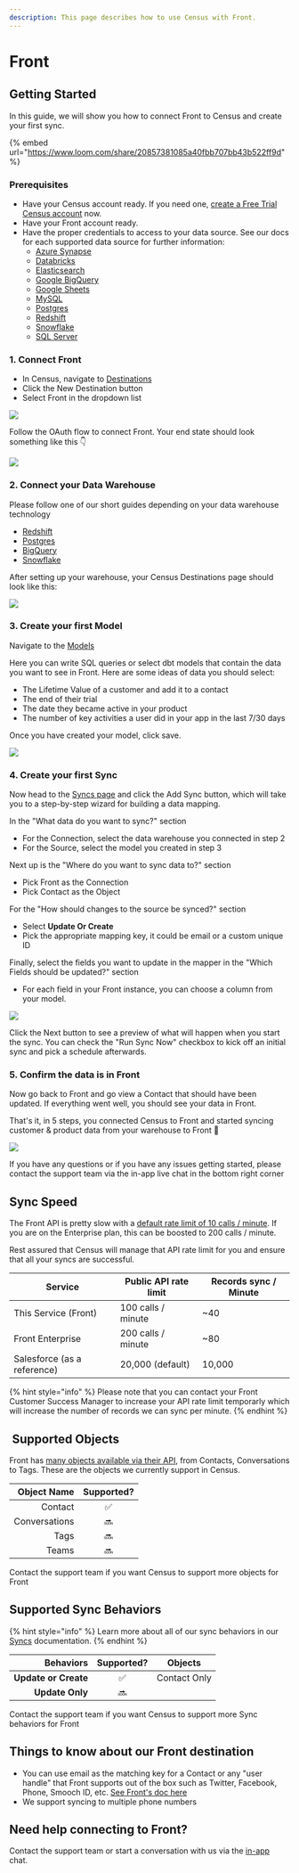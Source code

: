 ```yaml
---
description: This page describes how to use Census with Front.
---
```


# Front

## Getting Started

In this guide, we will show you how to connect Front to Census and create your first sync.

{% embed url="https://www.loom.com/share/20857381085a40fbb707bb43b522ff9d" %}

### Prerequisites

* Have your Census account ready. If you need one, [create a Free Trial Census account](https://app.getcensus.com/) now.
* Have your Front account ready.
* Have the proper credentials to access to your data source. See our docs for each supported data source for further information:
  * [Azure Synapse](../sources/available-sources/azure-synapse.md)
  * [Databricks](https://docs.getcensus.com/sources/databricks)
  * [Elasticsearch](https://docs.getcensus.com/sources/elasticsearch)
  * [Google BigQuery](https://docs.getcensus.com/sources/google-bigquery)
  * [Google Sheets](https://docs.getcensus.com/sources/google-sheets)
  * [MySQL](https://docs.getcensus.com/sources/mysql)
  * [Postgres](https://docs.getcensus.com/sources/postgres)
  * [Redshift](https://docs.getcensus.com/sources/redshift)
  * [Snowflake](https://docs.getcensus.com/sources/snowflake)
  * [SQL Server](https://docs.getcensus.com/sources/sql-server)

### 1. Connect Front

* In Census, navigate to [Destinations](https://app.getcensus.com/destinations)
* Click the New Destination button
* Select Front in the dropdown list

![](../.gitbook/assets/front_step1.png)

Follow the OAuth flow to connect Front. Your end state should look something like this 👇

![](../.gitbook/assets/front_step2.png)

### 2. Connect your Data Warehouse

Please follow one of our short guides depending on your data warehouse technology

* [Redshift](https://help.getcensus.com/article/10-configuring-redshift-postgresql-access)
* [Postgres](https://help.getcensus.com/article/10-configuring-redshift-postgresql-access)
* [BigQuery](https://help.getcensus.com/article/21-configuring-bigquery-access)
* [Snowflake](https://help.getcensus.com/article/8-configuring-snowflake-access)

After setting up your warehouse, your Census Destinations page should look like this:

![](../.gitbook/assets/front_step3.png)

### 3. Create your first Model

Navigate to the [Models](https://app.getcensus.com/models)

Here you can write SQL queries or select dbt models that contain the data you want to see in Front. Here are some ideas of data you should select:

* The Lifetime Value of a customer and add it to a contact
* The end of their trial
* The date they became active in your product
* The number of key activities a user did in your app in the last 7/30 days

Once you have created your model, click save.

![](../.gitbook/assets/front_step4.png)

### 4. Create your first Sync

Now head to the [Syncs page](https://app.getcensus.com/syncs) and click the Add Sync button, which will take you to a step-by-step wizard for building a data mapping.

In the "What data do you want to sync?" section

* For the Connection, select the data warehouse you connected in step 2
* For the Source, select the model you created in step 3

Next up is the "Where do you want to sync data to?" section

* Pick Front as the Connection
* Pick Contact as the Object

For the "How should changes to the source be synced?" section

* Select **Update Or Create**
* Pick the appropriate mapping key, it could be email or a custom unique ID

Finally, select the fields you want to update in the mapper in the "Which Fields should be updated?" section

* For each field in your Front instance, you can choose a column from your model.

![](../.gitbook/assets/front_step5.png)

Click the Next button to see a preview of what will happen when you start the sync. You can check the "Run Sync Now" checkbox to kick off an initial sync and pick a schedule afterwards.

### 5. Confirm the data is in Front

Now go back to Front and go view a Contact that should have been updated. If everything went well, you should see your data in Front.

That's it, in 5 steps, you connected Census to Front and started syncing customer & product data from your warehouse to Front 🎉

![](../.gitbook/assets/front_step6.png)

If you have any questions or if you have any issues getting started, please contact the support team via the in-app live chat in the bottom right corner

## Sync Speed

The Front API is pretty slow with a [default rate limit of 10 calls / minute](https://dev.frontapp.com/docs/core-api-getting-started#limitations). If you are on the Enterprise plan, this can be boosted to 200 calls / minute.

Rest assured that Census will manage that API rate limit for you and ensure that all your syncs are successful.

| **Service**                 | Public API rate limit | **Records sync / Minute** |
| --------------------------- | --------------------- | ------------------------- |
| This Service (Front)        | 100 calls / minute    | \~40                      |
| Front Enterprise            | 200 calls / minute    | \~80                      |
| Salesforce (as a reference) | 20,000 (default)      | 10,000                    |

{% hint style="info" %}
Please note that you can contact your Front Customer Success Manager to increase your API rate limit temporarly which will increase the number of records we can sync per minute.
{% endhint %}

## ️ Supported Objects

Front has [many objects available via their API](https://dev.frontapp.com/reference/introduction), from Contacts, Conversations to Tags. These are the objects we currently support in Census.

| **Object Name** | **Supported?** |
| --------------: | :------------: |
|         Contact |        ✅       |
|   Conversations |       🔜       |
|            Tags |       🔜       |
|           Teams |       🔜       |

Contact the support team if you want Census to support more objects for Front

## Supported Sync Behaviors

{% hint style="info" %}
Learn more about all of our sync behaviors in our [Syncs](../syncs/overview.md) documentation.
{% endhint %}

|        **Behaviors** | **Supported?** |  **Objects** |
| -------------------: | :------------: | :----------: |
| **Update or Create** |        ✅       | Contact Only |
|      **Update Only** |       🔜       |              |

Contact the support team if you want Census to support more Sync behaviors for Front

## Things to know about our Front destination

* You can use email as the matching key for a Contact or any "user handle" that Front supports out of the box such as Twitter, Facebook, Phone, Smooch ID, etc. [See Front's doc here](https://dev.frontapp.com/reference/contacts)
* We support syncing to multiple phone numbers

## Need help connecting to Front?

Contact the support team or start a conversation with us via the [in-app](https://app.getcensus.com) chat.

